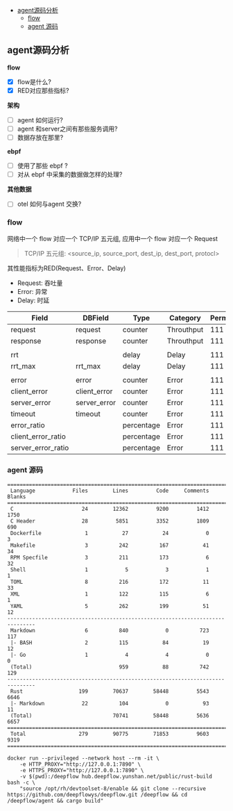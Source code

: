 - [agent源码分析](#agent源码分析)
  - [flow](#flow)
  - [agent 源码](#agent-源码)

## agent源码分析


**flow**

- [x] flow是什么?
- [x] RED对应那些指标?

**架构**

- [ ] agent 如何运行?
- [ ] agent 和server之间有那些服务调用?
- [ ] 数据存放在那里?

**ebpf**

- [ ] 使用了那些 ebpf ? 
- [ ] 对从 ebpf 中采集的数据做怎样的处理?

**其他数据**

- [ ] otel 如何与agent 交换?


### flow


网络中一个 flow 对应一个 TCP/IP 五元组, 应用中一个 flow 对应一个 Request

> TCP/IP 五元组: <source_ip, source_port, dest_ip, dest_port, protocl>

其性能指标为RED(Request、Error、Delay)
- Request: 吞吐量
- Error: 异常
- Delay: 时延

| Field              | DBField      | Type       | Category   | Permission |
| ------------------ | ------------ | ---------- | ---------- | ---------- |
| request            | request      | counter    | Throuthput | 111        |
| response           | response     | counter    | Throuthput | 111        |
|                    |              |            |            |
| rrt                |              | delay      | Delay      | 111        |
| rrt_max            | rrt_max      | delay      | Delay      | 111        |
|                    |              |            |            |
| error              | error        | counter    | Error      | 111        |
| client_error       | client_error | counter    | Error      | 111        |
| server_error       | server_error | counter    | Error      | 111        |
| timeout            | timeout      | counter    | Error      | 111        |
| error_ratio        |              | percentage | Error      | 111        |
| client_error_ratio |              | percentage | Error      | 111        |
| server_error_ratio |              | percentage | Error      | 111        |


### agent 源码


```
===============================================================================
 Language            Files        Lines         Code     Comments       Blanks
===============================================================================
 C                      24        12362         9200         1412         1750
 C Header               28         5851         3352         1809          690
 Dockerfile              1           27           24            0            3
 Makefile                3          242          167           41           34
 RPM Specfile            3          211          173            6           32
 Shell                   1            5            3            1            1
 TOML                    8          216          172           11           33
 XML                     1          122          115            6            1
 YAML                    5          262          199           51           12
-------------------------------------------------------------------------------
 Markdown                6          840            0          723          117
 |- BASH                 2          115           84           19           12
 |- Go                   1            4            4            0            0
 (Total)                            959           88          742          129
-------------------------------------------------------------------------------
 Rust                  199        70637        58448         5543         6646
 |- Markdown            22          104            0           93           11
 (Total)                          70741        58448         5636         6657
===============================================================================
 Total                 279        90775        71853         9603         9319
===============================================================================
```

```
docker run --privileged --network host --rm -it \
    -e HTTP_PROXY="http://127.0.0.1:7890" \
    -e HTTPS_PROXY="http://127.0.0.1:7890" \
    -v $(pwd):/deepflow hub.deepflow.yunshan.net/public/rust-build bash -c \
    "source /opt/rh/devtoolset-8/enable && git clone --recursive https://github.com/deepflowys/deepflow.git /deepflow && cd /deepflow/agent && cargo build"
```